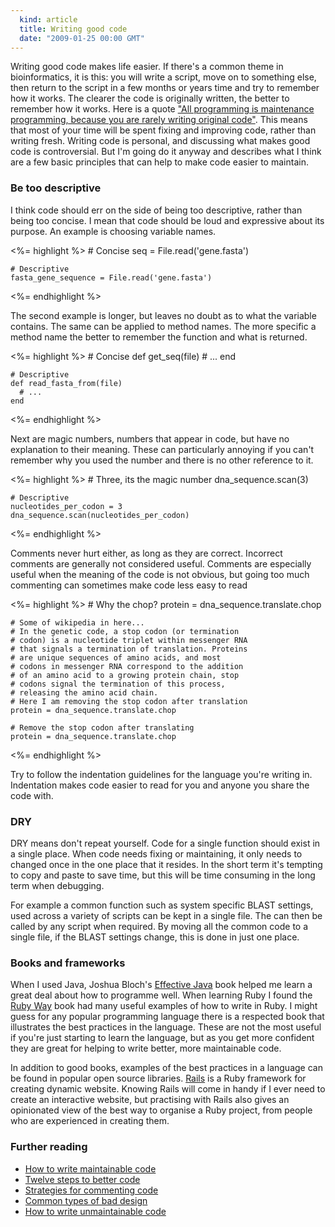 ```yaml
---
  kind: article
  title: Writing good code
  date: "2009-01-25 00:00 GMT"
---
```


Writing good code makes life easier. If there's a common theme in
bioinformatics, it is this: you will write a script, move on to something else,
then return to the script in a few months or years time and try to remember how
it works. The clearer the code is originally written, the better to remember
how it works. Here is a quote ["All programming is maintenance programming,
because you are rarely writing original code"][maintain]. This means that most
of your time will be spent fixing and improving code, rather than writing
fresh. Writing code is personal, and discussing what makes good code is
controversial. But I'm going do it anyway and describes what I think are a few
basic principles that can help to make code easier to maintain.

### Be too descriptive

I think code should err on the side of being too descriptive, rather than being
too concise. I mean that code should be loud and expressive about its purpose.
An example is choosing variable names.

<%= highlight %>
    # Concise
    seq = File.read('gene.fasta')
    
    # Descriptive
    fasta_gene_sequence = File.read('gene.fasta')
<%= endhighlight %>

The second example is longer, but leaves no doubt as to what the variable
contains. The same can be applied to method names. The more specific a method
name the better to remember the function and what is returned.

<%= highlight %>
    # Concise
    def get_seq(file)
      # ...
    end

    # Descriptive
    def read_fasta_from(file)
      # ...
    end
<%= endhighlight %>

Next are magic numbers, numbers that appear in code, but have no explanation to
their meaning. These can particularly annoying if you can't remember why you
used the number and there is no other reference to it.

<%= highlight %>
    # Three, its the magic number
    dna_sequence.scan(3)

    # Descriptive
    nucleotides_per_codon = 3
    dna_sequence.scan(nucleotides_per_codon)
<%= endhighlight %>

Comments never hurt either, as long as they are correct. Incorrect comments are
generally not considered useful. Comments are especially useful when the
meaning of the code is not obvious, but going too much commenting can sometimes
make code less easy to read

<%= highlight %>
    # Why the chop?
    protein = dna_sequence.translate.chop

    # Some of wikipedia in here...
    # In the genetic code, a stop codon (or termination 
    # codon) is a nucleotide triplet within messenger RNA
    # that signals a termination of translation. Proteins 
    # are unique sequences of amino acids, and most 
    # codons in messenger RNA correspond to the addition
    # of an amino acid to a growing protein chain, stop
    # codons signal the termination of this process,
    # releasing the amino acid chain.
    # Here I am removing the stop codon after translation
    protein = dna_sequence.translate.chop

    # Remove the stop codon after translating
    protein = dna_sequence.translate.chop
<%= endhighlight %>

Try to follow the indentation guidelines for the language you're writing in.
Indentation makes code easier to read for you and anyone you share the code
with.

### DRY

DRY means don't repeat yourself. Code for a single function should exist in a
single place. When code needs fixing or maintaining, it only needs to changed
once in the one place that it resides. In the short term it's tempting to copy
and paste to save time, but this will be time consuming in the long term when
debugging.

For example a common function such as system specific BLAST settings, used
across a variety of scripts can be kept in a single file. The can then be
called by any script when required. By moving all the common code to a single
file, if the BLAST settings change, this is done in just one place.

### Books and frameworks

When I used Java, Joshua Bloch's [Effective Java][effective] book helped me
learn a great deal about how to programme well. When learning Ruby I found the
[Ruby Way][way] book had many useful examples of how to write in Ruby. I might
guess for any popular programming language there is a respected book that
illustrates the best practices in the language. These are not the most useful
if you're just starting to learn the language, but as you get more confident
they are great for helping to write better, more maintainable code.

In addition to good books, examples of the best practices in a language can be
found in popular open source libraries. [Rails][rails] is a Ruby framework for
creating dynamic website. Knowing Rails will come in handy if I ever need to
create an interactive website, but practising with Rails also gives an
opinionated view of the best way to organise a Ruby project, from people who
are experienced in creating them.

### Further reading

 * [How to write maintainable code](http://seanskti.wordpress.com/2006/10/08/six-easy-tips-for-more-maintainable-code/)
 * [Twelve steps to better code](http://www.joelonsoftware.com/articles/fog0000000043.html)
 * [Strategies for commenting code](http://particletree.com/features/successful-strategies-for-commenting-code/)
 * [Common types of bad design](http://sourcemaking.com/antipatterns/software-development-antipatterns)
 * [How to write unmaintainable code](http://www.freevbcode.com/ShowCode.Asp?ID=2547)

[maintain]: http://www.artima.com/intv/dry.html
[effective]: http://java.sun.com/docs/books/effective/
[way]: http://rubyhacker.com/
[rails]: http://rubyonrails.org/
